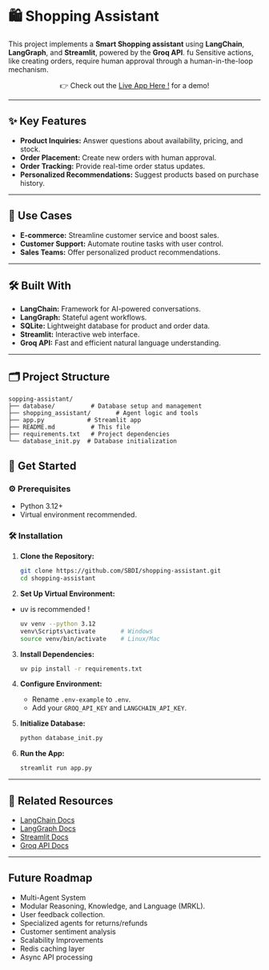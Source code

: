 
# 🛍️ Shopping Assistant


This project implements a **Smart Shopping assistant** using **LangChain**, **LangGraph**, and **Streamlit**, powered by the **Groq API**. fu Sensitive actions, like creating orders, require human approval through a human-in-the-loop mechanism.

<p align="center">
  👉 Check out the <a href="https://shopping-assistant1.streamlit.app/">Live App Here !</a> for a demo!
</p>

---

## ✨ Key Features

- **Product Inquiries:** Answer questions about availability, pricing, and stock.
- **Order Placement:** Create new orders with human approval.
- **Order Tracking:** Provide real-time order status updates.
- **Personalized Recommendations:** Suggest products based on purchase history.

---

## 🎯 Use Cases

- **E-commerce:** Streamline customer service and boost sales.
- **Customer Support:** Automate routine tasks with user control.
- **Sales Teams:** Offer personalized product recommendations.

---

## 🛠️ Built With

- **LangChain:** Framework for AI-powered conversations.
- **LangGraph:** Stateful agent workflows.
- **SQLite:** Lightweight database for product and order data.
- **Streamlit:** Interactive web interface.
- **Groq API:** Fast and efficient natural language understanding.

---

## 🗂️ Project Structure

```
sopping-assistant/
├── database/          # Database setup and management
├── shopping_assistant/       # Agent logic and tools
├── app.py            # Streamlit app
├── README.md          # This file
├── requirements.txt   # Project dependencies
└── database_init.py  # Database initialization
```


## 🚀 Get Started

### ⚙️ Prerequisites

- Python 3.12+
- Virtual environment recommended.

### 🛠️ Installation

1. **Clone the Repository:**
   ```bash
   git clone https://github.com/SBDI/shopping-assistant.git
   cd shopping-assistant
   ```

2. **Set Up Virtual Environment:**
- uv is recommended !
   ```bash
   uv venv --python 3.12
   venv\Scripts\activate       # Windows
   source venv/bin/activate    # Linux/Mac       
   ```

3. **Install Dependencies:**
   ```bash
   uv pip install -r requirements.txt
   ```

4. **Configure Environment:**
   - Rename `.env-example` to `.env`.
   - Add your `GROQ_API_KEY` and `LANGCHAIN_API_KEY`.

5. **Initialize Database:**
   ```bash
   python database_init.py
   ```

6. **Run the App:**
   ```bash
   streamlit run app.py
   ```

---

## 🔗 Related Resources

- [LangChain Docs](https://python.langchain.com/docs/introduction/)
- [LangGraph Docs](https://langchain-ai.github.io/langgraph/tutorials/introduction/)
- [Streamlit Docs](https://docs.streamlit.io)
- [Groq API Docs](https://console.groq.com/docs)

---

## Future Roadmap

- Multi-Agent System
- Modular Reasoning, Knowledge, and Language (MRKL).
- User feedback collection.
- Specialized agents for returns/refunds
- Customer sentiment analysis
- Scalability Improvements
- Redis caching layer
- Async API processing
